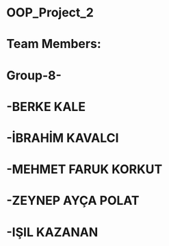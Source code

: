 # OOP_Project_2


# Team Members:
# Group-8-
# -BERKE KALE
# -İBRAHİM KAVALCI
# -MEHMET FARUK KORKUT
# -ZEYNEP AYÇA POLAT
# -IŞIL KAZANAN
